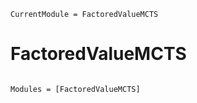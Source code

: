 ```@meta
CurrentModule = FactoredValueMCTS
```

# FactoredValueMCTS

```@index
```

```@autodocs
Modules = [FactoredValueMCTS]
```
